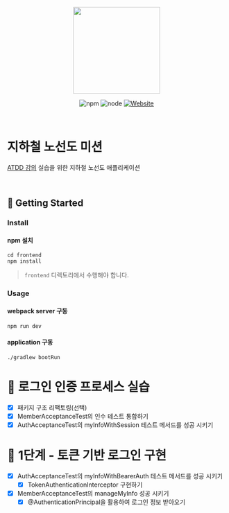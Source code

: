<p align="center">
    <img width="200px;" src="https://raw.githubusercontent.com/woowacourse/atdd-subway-admin-frontend/master/images/main_logo.png"/>
</p>
<p align="center">
  <img alt="npm" src="https://img.shields.io/badge/npm-6.14.15-blue">
  <img alt="node" src="https://img.shields.io/badge/node-14.18.2-blue">
  <a href="https://edu.nextstep.camp/c/R89PYi5H" alt="nextstep atdd">
    <img alt="Website" src="https://img.shields.io/website?url=https%3A%2F%2Fedu.nextstep.camp%2Fc%2FR89PYi5H">
  </a>
</p>

<br>

# 지하철 노선도 미션
[ATDD 강의](https://edu.nextstep.camp/c/R89PYi5H) 실습을 위한 지하철 노선도 애플리케이션

<br>

## 🚀 Getting Started

### Install
#### npm 설치
```
cd frontend
npm install
```
> `frontend` 디렉토리에서 수행해야 합니다.

### Usage
#### webpack server 구동
```
npm run dev
```
#### application 구동
```
./gradlew bootRun
```

# 🚀 로그인 인증 프로세스 실습
- [x]  패키지 구조 리팩토링(선택)
- [x]  MemberAcceptanceTest의 인수 테스트 통합하기
- [x]  AuthAcceptanceTest의 myInfoWithSession 테스트 메서드를 성공 시키기

# 🚀 1단계 - 토큰 기반 로그인 구현
- [x]  AuthAcceptanceTest의 myInfoWithBearerAuth 테스트 메서드를 성공 시키기
    - [x]  TokenAuthenticationInterceptor 구현하기
- [x]  MemberAcceptanceTest의 manageMyInfo 성공 시키기
    - [x]  @AuthenticationPrincipal을 활용하여 로그인 정보 받아오기